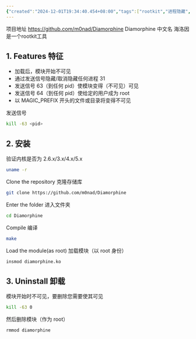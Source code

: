 ```yaml
---
{"created":"2024-12-01T19:34:40.454+08:00","tags":["rootkit","进程隐藏","权限维持"],"Type":"Note","dg-publish":true,"aliases":["海洛因","Diamorphine"],"permalink":"/26-工具使用/Diamorphine使用/","dgPassFrontmatter":true,"noteIcon":"2"}
---
```


项目地址 https://github.com/m0nad/Diamorphine
Diamorphine 中文名 海洛因
是一个rootkit工具
## 1. Features 特征
- 加载后，模块开始不可见
- 通过发送信号隐藏/取消隐藏任何进程 31
- 发送信号 63（到任何 pid）使模块变得（不可见）可见
- 发送信号 64（到任何 pid）使给定的用户成为 root
- 以 MAGIC_PREFIX 开头的文件或目录将变得不可见

发送信号
```bash
kill -63 <pid>
```
## 2. 安装
验证内核是否为 2.6.x/3.x/4.x/5.x

```bash
uname -r
```

Clone the repository 克隆存储库

```bash
git clone https://github.com/m0nad/Diamorphine
```

Enter the folder 进入文件夹

```bash
cd Diamorphine
```

Compile 编译

```bash
make
```

Load the module(as root) 加载模块（以 root 身份）

```bash
insmod diamorphine.ko
```
## 3. Uninstall 卸载
模块开始时不可见，要删除您需要使其可见

```bash
kill -63 0
```

然后删除模块（作为 root）

```bash
rmmod diamorphine
```

